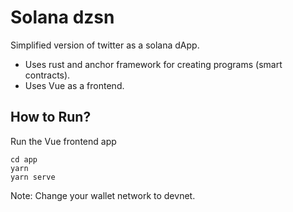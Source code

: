 # Solana dzsn

Simplified version of twitter as a solana dApp.

- Uses rust and anchor framework for creating programs (smart contracts).
- Uses Vue as a frontend.

## How to Run?

Run the Vue frontend app

```
cd app
yarn
yarn serve
```

Note: Change your wallet network to devnet.

